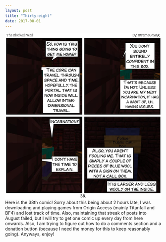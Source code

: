 ```yaml
---
layout: post
title: "Thirty-eight"
date: 2017-08-01
---
```

<img src="/comics/comic38.png" alt="38" class="inline" />
Here is the 38th comic! Sorry about this being about 2 hours late, I was downloading and playing games from Origin Access (mainly Titanfall and BF4) and lost track of time. Also, maintaining that streak of posts into August failed, but I will try to get one comic up every day from here onwards. Also, I am trying to figure out how to do a comments section and a donation button (because I need the money for this to keep reasonably going). Anyways, enjoy!
